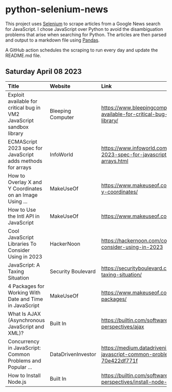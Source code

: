 # python-selenium-news

This project uses [Selenium](https://www.seleniumhq.org/) to scrape articles from a Google News search for JavaScript.
I chose JavaScript over Python to avoid the disambiguation problems that arise when searching for Python.
The articles are then parsed and output to a markdown file using [Pandas](https://pandas.pydata.org/).

A GitHub action schedules the scraping to run every day and update the README.md file.

## Saturday April 08 2023


| Title                                                                | Website            | Link                                                                                                                 |
|:---------------------------------------------------------------------|:-------------------|:---------------------------------------------------------------------------------------------------------------------|
| Exploit available for critical bug in VM2 JavaScript sandbox library | Bleeping Computer  | https://www.bleepingcomputer.com/news/security/exploit-available-for-critical-bug-in-vm2-javascript-sandbox-library/ |
| ECMAScript 2023 spec for JavaScript adds methods for arrays          | InfoWorld          | https://www.infoworld.com/article/3692809/ecmascript-2023-spec-for-javascript-adds-methods-for-arrays.html           |
| How to Overlay X and Y Coordinates on an Image Using ...             | MakeUseOf          | https://www.makeuseof.com/javascript-image-overlay-x-y-coordinates/                                                  |
| How to Use the Intl API in JavaScript                                | MakeUseOf          | https://www.makeuseof.com/javascript-intl-api-how-use/                                                               |
| Cool JavaScript Libraries To Consider Using in 2023                  | HackerNoon         | https://hackernoon.com/cool-javascript-libraries-to-consider-using-in-2023                                           |
| JavaScript: A Taxing Situation                                       | Security Boulevard | https://securityboulevard.com/2023/04/javascript-a-taxing-situation/                                                 |
| 4 Packages for Working With Date and Time in JavaScript              | MakeUseOf          | https://www.makeuseof.com/javascript-date-time-packages/                                                             |
| What Is AJAX (Asynchronous JavaScript and XML)?                      | Built In           | https://builtin.com/software-engineering-perspectives/ajax                                                           |
| Concurrency in JavaScript: Common Problems and Popular ...           | DataDrivenInvestor | https://medium.datadriveninvestor.com/concurrency-in-javascript-common-problems-and-popular-solutions-70e422df771f   |
| How to Install Node.js                                               | Built In           | https://builtin.com/software-engineering-perspectives/install-node-js                                                |